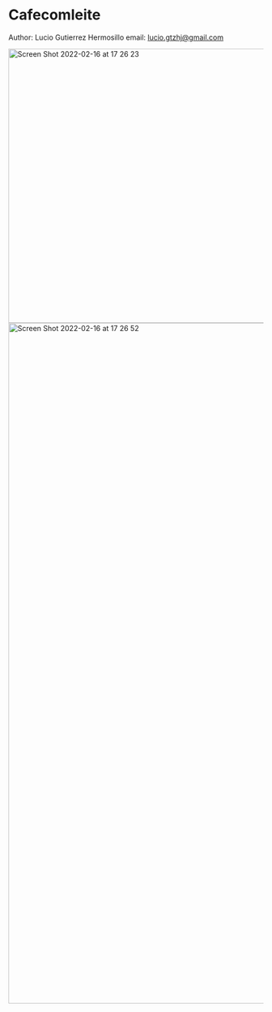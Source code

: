 # Cafecomleite
Author: Lucio Gutierrez Hermosillo
email: lucio.gtzhj@gmail.com

<img width="542" alt="Screen Shot 2022-02-16 at 17 26 23" src="https://user-images.githubusercontent.com/99549767/154374701-f7e287b5-9641-4df0-a369-0fdd508cf182.png">
<img width="1345" alt="Screen Shot 2022-02-16 at 17 26 52" src="https://user-images.githubusercontent.com/99549767/154374710-cc20a6b4-c094-4380-8437-719e3a08b936.png">
